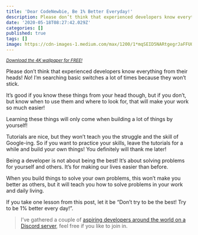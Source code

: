 ```yaml
---
title: 'Dear CodeNewbie, Be 1% Better Everyday!'
description: Please don’t think that experienced developers know everything from their head! No! I’m searching basic switches a lot of times because…
date: '2020-05-18T08:27:42.029Z'
categories: []
published: true
tags: []
image: https://cdn-images-1.medium.com/max/1200/1*mqSEID5NARtgegrJaFFUQA.png
---
```


<small class="credits">_[Download the 4K wallpaper for FREE!](https://imgur.com/fcyvA9L)_</small>

Please don’t think that experienced developers know everything from their heads! _No_! I’m searching basic switches a lot of times because they won’t stick.

It’s good if you know these things from your head though, but if you don’t, but know when to use them and where to look for, that will make your work so much easier!

Learning these things will only come when building a lot of things by yourself!

Tutorials are nice, but they won’t teach you the struggle and the skill of Google-ing. So if you want to practice your skills, leave the tutorials for a while and build your own things! You definitely will thank me later!

Being a developer is not about being the best! It’s about solving problems for yourself and others. It’s for making our lives easier than before.

When you build things to solve your own problems, this won’t make you better as others, but it will teach you how to solve problems in your work and daily living.

If you take one lesson from this post, let it be “Don’t try to be the best! Try to be 1% better every day!”.

> I’ve gathered a couple of [aspiring developers around the world on a Discord server](https://mailchi.mp/fb82491d03f8/dev-by-rayray-discord-community), feel free if you like to join in.

